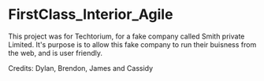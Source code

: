 # FirstClass_Interior_Agile
This project was for Techtorium, for a fake company called Smith private Limited.
It's purpose is to allow this fake company to run their buisness from the web, and is user friendly. 

Credits: Dylan, Brendon, James and Cassidy
